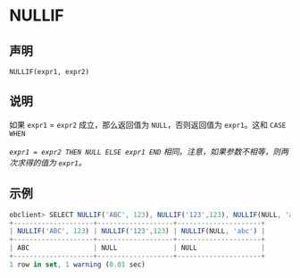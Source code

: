 NULLIF
===========================



声明
-----------------------

```unknow
NULLIF(expr1, expr2)
```



说明
-----------------------

如果 `expr1` = `expr2` 成立，那么返回值为 `NULL`，否则返回值为 `expr1`。这和 `CASE WHEN `

*`expr1 = expr2 THEN NULL ELSE expr1 END` 相同。注意，如果参数不相等，则两次求得的值为 `expr1`。*

示例
-----------------------

```javascript
obclient> SELECT NULLIF('ABC', 123), NULLIF('123',123), NULLIF(NULL, 'abc');
+--------------------+-------------------+---------------------+
| NULLIF('ABC', 123) | NULLIF('123',123) | NULLIF(NULL, 'abc') |
+--------------------+-------------------+---------------------+
| ABC                | NULL              | NULL                |
+--------------------+-------------------+---------------------+
1 row in set, 1 warning (0.01 sec)
```
